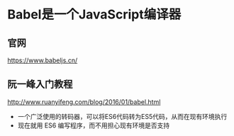 # Babel是一个JavaScript编译器

## 官网

https://www.babeljs.cn/

## 阮一峰入门教程

http://www.ruanyifeng.com/blog/2016/01/babel.html



- 一个广泛使用的转码器，可以将ES6代码转为ES5代码，从而在现有环境执行
- 现在就用 ES6 编写程序，而不用担心现有环境是否支持

